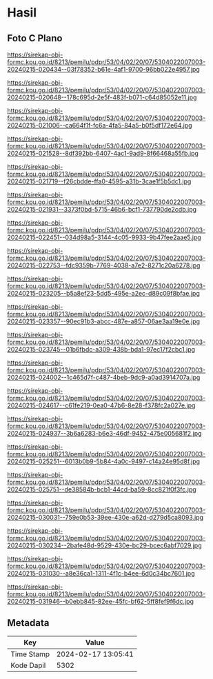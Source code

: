 # Hasil

## Foto C Plano

https://sirekap-obj-formc.kpu.go.id/8213/pemilu/pdpr/53/04/02/20/07/5304022007003-20240215-020434--03f78352-b61e-4af1-9700-96bb022e4957.jpg

https://sirekap-obj-formc.kpu.go.id/8213/pemilu/pdpr/53/04/02/20/07/5304022007003-20240215-020648--178c695d-2e5f-483f-b071-c64d85052e11.jpg

https://sirekap-obj-formc.kpu.go.id/8213/pemilu/pdpr/53/04/02/20/07/5304022007003-20240215-021006--ca664f1f-fc6a-4fa5-84a5-b0f5df172e64.jpg

https://sirekap-obj-formc.kpu.go.id/8213/pemilu/pdpr/53/04/02/20/07/5304022007003-20240215-021528--8df392bb-6407-4ac1-9ad9-8f66468a55fb.jpg

https://sirekap-obj-formc.kpu.go.id/8213/pemilu/pdpr/53/04/02/20/07/5304022007003-20240215-021719--f26cbdde-ffa0-4595-a31b-3cae1f5b5dc1.jpg

https://sirekap-obj-formc.kpu.go.id/8213/pemilu/pdpr/53/04/02/20/07/5304022007003-20240215-021931--3373f0bd-5715-46b6-bcf1-737790de2cdb.jpg

https://sirekap-obj-formc.kpu.go.id/8213/pemilu/pdpr/53/04/02/20/07/5304022007003-20240215-022451--034d98a5-3144-4c05-9933-9b47fee2aae5.jpg

https://sirekap-obj-formc.kpu.go.id/8213/pemilu/pdpr/53/04/02/20/07/5304022007003-20240215-022753--fdc9359b-7769-4038-a7e2-8271c20a6278.jpg

https://sirekap-obj-formc.kpu.go.id/8213/pemilu/pdpr/53/04/02/20/07/5304022007003-20240215-023205--b5a8ef23-5dd5-495e-a2ec-d89c09f8bfae.jpg

https://sirekap-obj-formc.kpu.go.id/8213/pemilu/pdpr/53/04/02/20/07/5304022007003-20240215-023357--90ec91b3-abcc-487e-a857-06ae3aa19e0e.jpg

https://sirekap-obj-formc.kpu.go.id/8213/pemilu/pdpr/53/04/02/20/07/5304022007003-20240215-023745--01b6fbdc-a309-438b-bda1-97ec17f2cbc1.jpg

https://sirekap-obj-formc.kpu.go.id/8213/pemilu/pdpr/53/04/02/20/07/5304022007003-20240215-024002--1c465d7f-c487-4beb-9dc9-a0ad3914707a.jpg

https://sirekap-obj-formc.kpu.go.id/8213/pemilu/pdpr/53/04/02/20/07/5304022007003-20240215-024617--c61fe219-0ea0-47b6-8e28-f378fc2a027e.jpg

https://sirekap-obj-formc.kpu.go.id/8213/pemilu/pdpr/53/04/02/20/07/5304022007003-20240215-024937--3b6a6283-b6e3-46df-9452-475e005681f2.jpg

https://sirekap-obj-formc.kpu.go.id/8213/pemilu/pdpr/53/04/02/20/07/5304022007003-20240215-025251--6013b0b9-5b84-4a0c-9497-c14a24e95d8f.jpg

https://sirekap-obj-formc.kpu.go.id/8213/pemilu/pdpr/53/04/02/20/07/5304022007003-20240215-025751--de38584b-bcb1-44cd-ba59-8cc821f0f3fc.jpg

https://sirekap-obj-formc.kpu.go.id/8213/pemilu/pdpr/53/04/02/20/07/5304022007003-20240215-030031--759e0b53-39ee-430e-a62d-d279d5ca8093.jpg

https://sirekap-obj-formc.kpu.go.id/8213/pemilu/pdpr/53/04/02/20/07/5304022007003-20240215-030234--2bafe48d-9529-430e-bc29-bcec6abf7029.jpg

https://sirekap-obj-formc.kpu.go.id/8213/pemilu/pdpr/53/04/02/20/07/5304022007003-20240215-031030--a8e36ca1-1311-4f1c-b4ee-6d0c34bc7601.jpg

https://sirekap-obj-formc.kpu.go.id/8213/pemilu/pdpr/53/04/02/20/07/5304022007003-20240215-031946--b0ebb845-82ee-45fc-bf62-5ff8fef9f6dc.jpg


## Metadata

| Key        | Value               |
| ---------- | ------------------- |
| Time Stamp | 2024-02-17 13:05:41 |
| Kode Dapil | 5302                |



